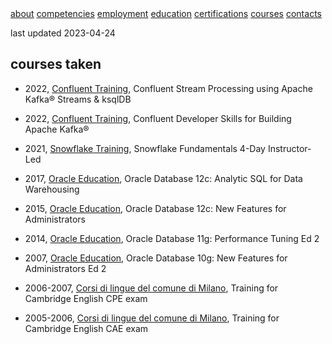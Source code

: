 <div class="topnav">
    <a href="./index.html">about</a>
    <a href="./competencies.html">competencies</a>
    <a href="./employment.html">employment</a>
    <a href="./education.html">education</a>
    <a href="./certifications.html">certifications</a>
    <a class="active" href="./courses.html">courses</a>
    <a href="./contacts.html">contacts</a>
</div>

last updated 2023-04-24

## courses taken

* 2022, [Confluent Training], Confluent Stream Processing using Apache Kafka® Streams & ksqlDB

* 2022, [Confluent Training], Confluent Developer Skills for Building Apache Kafka®

* 2021, [Snowflake Training], Snowflake Fundamentals 4-Day Instructor-Led

* 2017, [Oracle Education], Oracle Database 12c: Analytic SQL for Data Warehousing

* 2015, [Oracle Education], Oracle Database 12c: New Features for Administrators

* 2014, [Oracle Education], Oracle Database 11g: Performance Tuning Ed 2

* 2007, [Oracle Education], Oracle Database 10g: New Features for Administrators Ed 2

* 2006-2007, [Corsi di lingue del comune di Milano], Training for Cambridge English CPE exam

* 2005-2006, [Corsi di lingue del comune di Milano], Training for Cambridge English CAE exam


[Corsi di lingue del comune di Milano]: http://formami.comune.milano.it/lingue/
[Oracle Education]: https://education.oracle.com/
[Snowflake Training]: https://training.snowflake.com/
[Confluent Training]: https://training.confluent.io/content/courses
